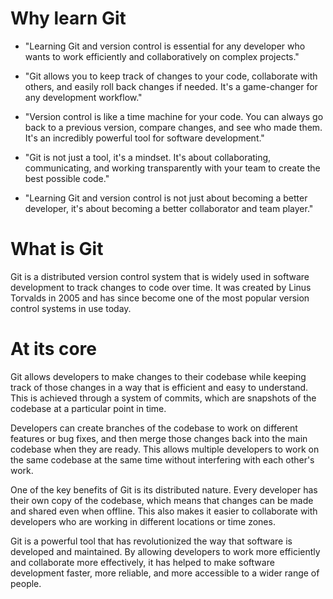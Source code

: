 # Why learn Git

- "Learning Git and version control is essential for any developer who wants to work efficiently and collaboratively on complex projects."

- "Git allows you to keep track of changes to your code, collaborate with others, and easily roll back changes if needed. It's a game-changer for any development workflow."

- "Version control is like a time machine for your code. You can always go back to a previous version, compare changes, and see who made them. It's an incredibly powerful tool for software development."

- "Git is not just a tool, it's a mindset. It's about collaborating, communicating, and working transparently with your team to create the best possible code."

- "Learning Git and version control is not just about becoming a better developer, it's about becoming a better collaborator and team player."

# What is Git 
Git is a distributed version control system that is widely used in software development to track changes to code over time. It was created by Linus Torvalds in 2005 and has since become one of the most popular version control systems in use today.

# At its core
 
Git allows developers to make changes to their codebase while keeping track of those changes in a way that is efficient and easy to understand. This is achieved through a system of commits, which are snapshots of the codebase at a particular point in time.

Developers can create branches of the codebase to work on different features or bug fixes, and then merge those changes back into the main codebase when they are ready. This allows multiple developers to work on the same codebase at the same time without interfering with each other's work.

One of the key benefits of Git is its distributed nature. Every developer has their own copy of the codebase, which means that changes can be made and shared even when offline. This also makes it easier to collaborate with developers who are working in different locations or time zones.

Git is a powerful tool that has revolutionized the way that software is developed and maintained. By allowing developers to work more efficiently and collaborate more effectively, it has helped to make software development faster, more reliable, and more accessible to a wider range of people.